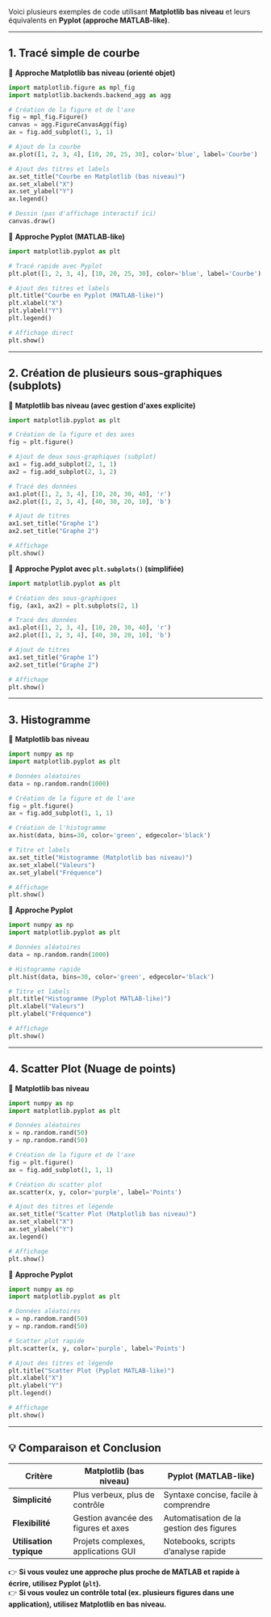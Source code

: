 Voici plusieurs exemples de code utilisant **Matplotlib bas niveau** et leurs équivalents en **Pyplot (approche MATLAB-like)**.  

---

## **1. Tracé simple de courbe**
📌 **Approche Matplotlib bas niveau (orienté objet)**
```python
import matplotlib.figure as mpl_fig
import matplotlib.backends.backend_agg as agg

# Création de la figure et de l'axe
fig = mpl_fig.Figure()
canvas = agg.FigureCanvasAgg(fig)
ax = fig.add_subplot(1, 1, 1)

# Ajout de la courbe
ax.plot([1, 2, 3, 4], [10, 20, 25, 30], color='blue', label='Courbe')

# Ajout des titres et labels
ax.set_title("Courbe en Matplotlib (bas niveau)")
ax.set_xlabel("X")
ax.set_ylabel("Y")
ax.legend()

# Dessin (pas d'affichage interactif ici)
canvas.draw()
```

📌 **Approche Pyplot (MATLAB-like)**
```python
import matplotlib.pyplot as plt

# Tracé rapide avec Pyplot
plt.plot([1, 2, 3, 4], [10, 20, 25, 30], color='blue', label='Courbe')

# Ajout des titres et labels
plt.title("Courbe en Pyplot (MATLAB-like)")
plt.xlabel("X")
plt.ylabel("Y")
plt.legend()

# Affichage direct
plt.show()
```

---

## **2. Création de plusieurs sous-graphiques (subplots)**
📌 **Matplotlib bas niveau (avec gestion d'axes explicite)**
```python
import matplotlib.pyplot as plt

# Création de la figure et des axes
fig = plt.figure()

# Ajout de deux sous-graphiques (subplot)
ax1 = fig.add_subplot(2, 1, 1)
ax2 = fig.add_subplot(2, 1, 2)

# Tracé des données
ax1.plot([1, 2, 3, 4], [10, 20, 30, 40], 'r')
ax2.plot([1, 2, 3, 4], [40, 30, 20, 10], 'b')

# Ajout de titres
ax1.set_title("Graphe 1")
ax2.set_title("Graphe 2")

# Affichage
plt.show()
```

📌 **Approche Pyplot avec `plt.subplots()` (simplifiée)**
```python
import matplotlib.pyplot as plt

# Création des sous-graphiques
fig, (ax1, ax2) = plt.subplots(2, 1)

# Tracé des données
ax1.plot([1, 2, 3, 4], [10, 20, 30, 40], 'r')
ax2.plot([1, 2, 3, 4], [40, 30, 20, 10], 'b')

# Ajout de titres
ax1.set_title("Graphe 1")
ax2.set_title("Graphe 2")

# Affichage
plt.show()
```

---

## **3. Histogramme**
📌 **Matplotlib bas niveau**
```python
import numpy as np
import matplotlib.pyplot as plt

# Données aléatoires
data = np.random.randn(1000)

# Création de la figure et de l'axe
fig = plt.figure()
ax = fig.add_subplot(1, 1, 1)

# Création de l'histogramme
ax.hist(data, bins=30, color='green', edgecolor='black')

# Titre et labels
ax.set_title("Histogramme (Matplotlib bas niveau)")
ax.set_xlabel("Valeurs")
ax.set_ylabel("Fréquence")

# Affichage
plt.show()
```

📌 **Approche Pyplot**
```python
import numpy as np
import matplotlib.pyplot as plt

# Données aléatoires
data = np.random.randn(1000)

# Histogramme rapide
plt.hist(data, bins=30, color='green', edgecolor='black')

# Titre et labels
plt.title("Histogramme (Pyplot MATLAB-like)")
plt.xlabel("Valeurs")
plt.ylabel("Fréquence")

# Affichage
plt.show()
```

---

## **4. Scatter Plot (Nuage de points)**
📌 **Matplotlib bas niveau**
```python
import numpy as np
import matplotlib.pyplot as plt

# Données aléatoires
x = np.random.rand(50)
y = np.random.rand(50)

# Création de la figure et de l'axe
fig = plt.figure()
ax = fig.add_subplot(1, 1, 1)

# Création du scatter plot
ax.scatter(x, y, color='purple', label='Points')

# Ajout des titres et légende
ax.set_title("Scatter Plot (Matplotlib bas niveau)")
ax.set_xlabel("X")
ax.set_ylabel("Y")
ax.legend()

# Affichage
plt.show()
```

📌 **Approche Pyplot**
```python
import numpy as np
import matplotlib.pyplot as plt

# Données aléatoires
x = np.random.rand(50)
y = np.random.rand(50)

# Scatter plot rapide
plt.scatter(x, y, color='purple', label='Points')

# Ajout des titres et légende
plt.title("Scatter Plot (Pyplot MATLAB-like)")
plt.xlabel("X")
plt.ylabel("Y")
plt.legend()

# Affichage
plt.show()
```

---

## **💡 Comparaison et Conclusion**
| **Critère**              | **Matplotlib (bas niveau)**                         | **Pyplot (MATLAB-like)**                   |
|-------------------------|------------------------------------------------|--------------------------------------------|
| **Simplicité**          | Plus verbeux, plus de contrôle | Syntaxe concise, facile à comprendre |
| **Flexibilité**         | Gestion avancée des figures et axes | Automatisation de la gestion des figures |
| **Utilisation typique** | Projets complexes, applications GUI | Notebooks, scripts d’analyse rapide |

👉 **Si vous voulez une approche plus proche de MATLAB et rapide à écrire, utilisez Pyplot (`plt`).**  
👉 **Si vous voulez un contrôle total (ex. plusieurs figures dans une application), utilisez Matplotlib en bas niveau.**